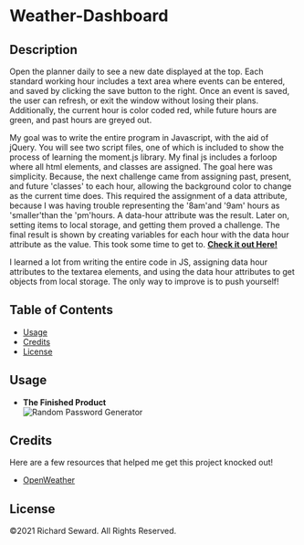 # Weather-Dashboard

## Description
Open the planner daily to see a new date displayed at the top. Each standard working hour includes a text area where events can be entered, and saved by clicking the save button to the right. Once an event is saved, the user can refresh, or exit the window without losing their plans. Additionally, the current hour is color coded red, while future hours are green, and past hours are greyed out.

My goal was to write the entire program in Javascript, with the aid of jQuery. You will see two script files, one of which is included to show the process of learning the moment.js library. My final js includes a forloop where all html elements, and classes are assigned. The goal here was simplicity. Because, the next challenge came from assigning past, present, and future 'classes' to each hour, allowing the background color to change as the current time does. This required the assignment of a data attribute, because I was having trouble representing the '8am'and '9am' hours as 'smaller'than the 'pm'hours. A data-hour attribute was the result. Later on, setting items to local storage, and getting them proved a challenge. The final result is shown by creating variables for each hour with the data hour attribute as the value. This took some time to get to. 
**[Check it out Here!](https://raseward14.github.io/Work-Day-Scheduler/)**

I learned a lot from writing the entire code in JS, assigning data hour attributes to the textarea elements, and using the data hour attributes to get objects from local storage. The only way to improve is to push yourself!

## Table of Contents
* [Usage](#usage)
* [Credits](#credits)
* [License](#license)

## Usage
* **The Finished Product**  
![Random Password Generator](assets/images/scheduler.png)

## Credits
Here are a few resources that helped me get this project knocked out!
* [OpenWeather](https://openweathermap.org/appid)

## License
©2021 Richard Seward. All Rights Reserved.



